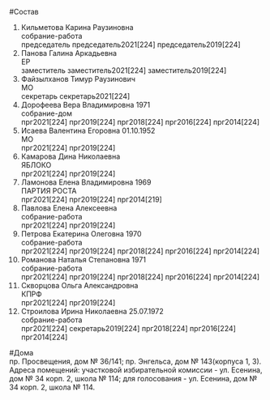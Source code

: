 #Состав  
1. Кильметова Карина Раузиновна  
    собрание-работа  
    председатель председатель2021[224] председатель2019[224]  
2. Панова Галина Аркадьевна  
    ЕР  
    заместитель заместитель2021[224] заместитель2019[224]  
3. Файзылханов Тимур Раузинович  
    МО  
    секретарь секретарь2021[224]  
4. Дорофеева Вера Владимировна 1971  
    собрание-дом  
    прг2021[224] прг2019[224] прг2018[224] прг2016[224] прг2014[224]  
5. Исаева Валентина Егоровна 01.10.1952  
    МО  
    прг2021[224] прг2019[224]  
6. Камарова Дина Николаевна  
    ЯБЛОКО  
    прг2021[224] прг2019[224]  
7. Ламонова Елена Владимировна 1969  
    ПАРТИЯ РОСТА  
    прг2021[224] прг2019[224] прг2014[219]  
8. Павлова Елена Алексеевна  
    собрание-работа  
    прг2021[224] прг2019[224]  
9. Петрова Екатерина Олеговна 1970  
    собрание-работа  
    прг2021[224] прг2019[224] прг2018[224] прг2016[224] прг2014[224]  
10. Романова Наталья Степановна 1971  
    собрание-работа  
    прг2021[224] прг2019[224] прг2018[224] прг2016[224] прг2014[224]  
11. Скворцова Ольга Александровна  
    КПРФ  
    прг2021[224] прг2019[224]  
12. Строилова Ирина Николаевна 25.07.1972  
    собрание-работа  
    прг2021[224] секретарь2019[224] прг2018[224] прг2016[224] прг2014[224]  
  
#Дома  
пр. Просвещения, дом № 36/141; пр. Энгельса, дом № 143(корпуса 1, 3). Адреса помещений: участковой избирательной комиссии - ул. Есенина, дом № 34 корп. 2, школа № 114; для голосования - ул. Есенина, дом № 34 корп. 2, школа № 114.  
  
